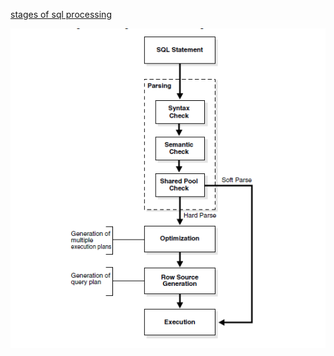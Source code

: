 [stages of sql processing][stages-of-sql-processing] 

![stages of sql processing](https://raw.githubusercontent.com/7123531a/7123531a.github.io/master/images/stages-of-sql-processing.PNG)


[stages-of-sql-processing]: ../images/stages-of-sql-processing.PNG